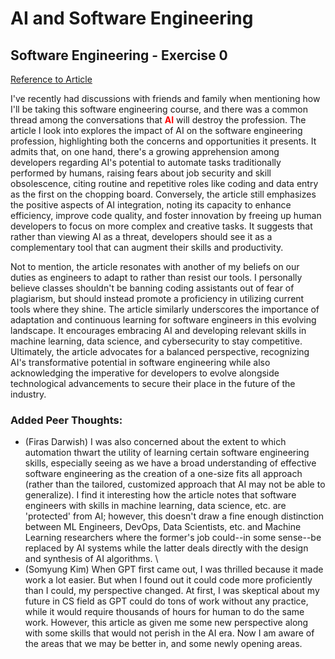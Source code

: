 # AI and Software Engineering
## Software Engineering - Exercise 0

[Reference to Article](https://www.wearedevelopers.com/magazine/will-ai-replace-software-engineers "Will AI Replace Software Engineers")

I've recently had discussions with friends and family when mentioning how I'll be taking this software engineering course, and there was a common thread among the conversations that **<span style="color:red">AI</span>** will destroy the profession. The article I look into explores the impact of AI on the software engineering profession, highlighting both the concerns and opportunities it presents. It admits that, on one hand, there's a growing apprehension among developers regarding AI's potential to automate tasks traditionally performed by humans, raising fears about job security and skill obsolescence, citing routine and repetitive roles like coding and data entry as the first on the chopping board. Conversely, the article still emphasizes the positive aspects of AI integration, noting its capacity to enhance efficiency, improve code quality, and foster innovation by freeing up human developers to focus on more complex and creative tasks. It suggests that rather than viewing AI as a threat, developers should see it as a complementary tool that can augment their skills and productivity.

Not to mention, the article resonates with another of my beliefs on our duties as engineers to adapt to rather than resist our tools. I personally believe classes shouldn't be banning coding assistants out of fear of plagiarism, but should instead promote a proficiency in utilizing current tools where they shine. The article similarly underscores the importance of adaptation and continuous learning for software engineers in this evolving landscape. It encourages embracing AI and developing relevant skills in machine learning, data science, and cybersecurity to stay competitive. Ultimately, the article advocates for a balanced perspective, recognizing AI's transformative potential in software engineering while also acknowledging the imperative for developers to evolve alongside technological advancements to secure their place in the future of the industry.

### Added Peer Thoughts:

- (Firas Darwish) I was also concerned about the extent to which automation thwart the utility of learning certain software engineering skills, especially seeing as we have a broad understanding of effective software engineering as the creation of a one-size fits all approach (rather than the tailored, customized approach that AI may not be able to generalize). I find it interesting how the article notes that software engineers with skills in machine learning, data science, etc. are 'protected' from AI; however, this doesn't draw a fine enough distinction between ML Engineers, DevOps, Data Scientists, etc. and Machine Learning researchers where the former's job could--in some sense--be replaced by AI systems while the latter deals directly with the design and synthesis of AI algorithms.
\
- (Somyung Kim) When GPT first came out, I was thrilled because it made work a lot easier. But when I found out it could code more proficiently than I could, my perspective changed. At first, I was skeptical about my future in CS field as GPT could do tons of work without any practice, while it would require thousands of hours for human to do the same work. However, this article as given me some new perspective along with some skills that would not perish in the AI era. Now I am aware of the areas that we may be better in, and some newly opening areas. 